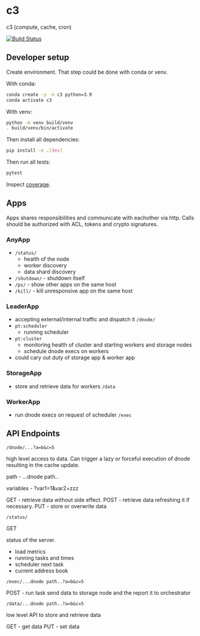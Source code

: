 # c3
c3 (compute, cache, cron)

[![Build Status](https://dev.azure.com/sekash/Public/_apis/build/status%2Fx2ee.c3?branchName=main)](https://dev.azure.com/sekash/Public/_build/latest?definitionId=8&branchName=main)

## Developer setup

Create environment. That step could be done with conda or venv.

With conda:

```bash
conda create -y -n c3 python=3.9
conda activate c3
```

With venv:
```bash
python -m venv build/venv
. build/venv/bin/activate
```

Then install all dependencies:
```bash
pip install -e .[dev]
```

Then run all tests:
```bash
pytest
```

Inspect [coverage](htmlcov/index.html).

## Apps

Apps shares responsibilities and communicate with eachother via http. Calls should be authorized with ACL, tokens and crypto signatures.

### AnyApp

* `/status/`
  * health of the node
  * worker discovery
  * data shard discovery
* `/shutdown/` - shutdown itself
* `/ps/` - show other apps on the same host
* `/kill/` - kill unresponsive app on the same host

### LeaderApp

* accepting external/internal traffic and dispatch it `/dnode/`
* `pt:scheduler`
  * running scheduler
* `pt:cluster`
  * monitoring health of cluster and starting workers and storage nodes
  * schedule dnode execs on workers
* could cary out duty of storage app & worker app

### StorageApp
* store and retrieve data for workers `/data`

### WorkerApp
* run dnode execs on request of scheduler `/exec`


## API Endpoints


`/dnode/...?a=b&c=5`

high level access to data. Can trigger a lazy or forceful execution of dnode resulting in the cache update.

path - ...dnode path..

variables - ?var1=1&var2=zzz

GET - retrieve data without side effect. 
POST - retrieve data refreshing it if necessary.
PUT - store or overwrite data

`/status/`

GET

status of the server.  

* load metrics
* running tasks and times
* scheduler next task
* current address book

`/exec/...dnode path..?a=b&c=5`

POST - run task send data to storage node and the report it to orchestrator

`/data/...dnode path..?a=b&c=5`

low level API to store and retrieve data

GET - get data 
PUT - set data
